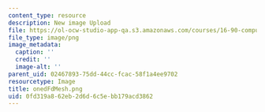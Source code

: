 ```yaml
---
content_type: resource
description: New image Upload
file: https://ol-ocw-studio-app-qa.s3.amazonaws.com/courses/16-90-computational-methods-in-aerospace-engineering-spring-2014/0fd319a862eb2d6d6c5ebb179acd3862_onedFdMesh.png
file_type: image/png
image_metadata:
  caption: ''
  credit: ''
  image-alt: ''
parent_uid: 02467893-75dd-44cc-fcac-58f1a4ee9702
resourcetype: Image
title: onedFdMesh.png
uid: 0fd319a8-62eb-2d6d-6c5e-bb179acd3862
---
```

